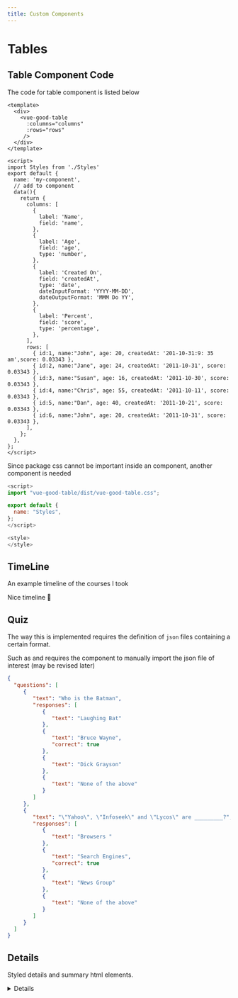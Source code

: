 ```yaml
---
title: Custom Components
---
```


# Tables

<my-component/>

## Table Component Code

The code for table component is listed below 
```vue
<template>
  <div>
    <vue-good-table
      :columns="columns"
      :rows="rows"
     />
  </div>
</template>

<script>
import Styles from './Styles'
export default {
  name: 'my-component',
  // add to component
  data(){
    return {
      columns: [
        {
          label: 'Name',
          field: 'name',
        },
        {
          label: 'Age',
          field: 'age',
          type: 'number',
        },
        {
          label: 'Created On',
          field: 'createdAt',
          type: 'date',
          dateInputFormat: 'YYYY-MM-DD',
          dateOutputFormat: 'MMM Do YY',
        },
        {
          label: 'Percent',
          field: 'score',
          type: 'percentage',
        },
      ],
      rows: [
        { id:1, name:"John", age: 20, createdAt: '201-10-31:9: 35 am',score: 0.03343 },
        { id:2, name:"Jane", age: 24, createdAt: '2011-10-31', score: 0.03343 },
        { id:3, name:"Susan", age: 16, createdAt: '2011-10-30', score: 0.03343 },
        { id:4, name:"Chris", age: 55, createdAt: '2011-10-11', score: 0.03343 },
        { id:5, name:"Dan", age: 40, createdAt: '2011-10-21', score: 0.03343 },
        { id:6, name:"John", age: 20, createdAt: '2011-10-31', score: 0.03343 },
      ],
    };
  },
};
</script>
```

Since package css cannot be important inside an component, another component is needed

```js
<script>
import "vue-good-table/dist/vue-good-table.css";

export default {
  name: "Styles",
};
</script>

<style>
</style>
``` 

## TimeLine

An example timeline of the courses I took

<sample-timeline/>

Nice timeline :rocket:


## Quiz 

The way this is implemented requires the definition of `json` files containing a certain format.

Such as and requires the component to manually import the json file of interest (may be revised later)

```json
{
  "questions": [
     {
        "text": "Who is the Batman",
        "responses": [
           {
              "text": "Laughing Bat"
           },
           {
              "text": "Bruce Wayne",
              "correct": true
           },
           {
              "text": "Dick Grayson"
           },
           {
              "text": "None of the above"
           }
        ]
     },
     {
        "text": "\"Yahoo\", \"Infoseek\" and \"Lycos\" are _________?",
        "responses": [
           {
              "text": "Browsers "
           },
           {
              "text": "Search Engines",
              "correct": true
           },
           {
              "text": "News Group"
           },
           {
              "text": "None of the above"
           }
        ]
     }
  ]
}
```

<Quiz v-bind:quizNum=2 />

## Details

Styled details and summary html elements.

<Details title="This is a title" content="This is the details html element" />

```vue
<Details title="This is a title" content="This is the details html element" />
```
## Comparsion 


What is going on?
```js
<pros-cons
  intro="There are a couple of things we need to cover:"
  :good="[
    'Documentation Theme Based on Vue.',
    'Use of markdown-it plugins.',
    'Static Site Generator.'
  ]"
  :bad="[
    'Vuepress is not very stable yet',
    'Can be complex to configure',
  ]"
/>
```
<pros-cons
  intro="There are a couple of things we need to cover:"
  :good="[
    'Documentation Theme Based on Vue.',
    'Use of markdown-it plugins.',
    'Static Site Generator.'
  ]"
  :bad="[
    'Vuepress is not very stable yet',
    'Can be complex to configure',
  ]"
/>

## Admonition Task List 

Tasks can be made using 

```
- [ ] incomplete
- [x] complete
```

!!! danger Major Backlog
The tasks listed below are expected to be done by the end of the term ENGR 004, haha?.
- [ ] cool [firebase Vue Dapp](https://medium.com/@sebinatx/building-an-ethereum-firebase-user-profile-dapp-part-2-226bcc11ae62, ), typescript
- [x] Soldiity contracts repo for games, explaining how to use then and more. Also, use solcdoc to make markdoown files and a script for latex/vuepress to include the source? 
- [ ] Update the Blockchain notes repo.
- [x] When making the solidity contracts use boostnote minus the admonitions, but write the code in either js or solidity and use [Pandoc Markdown Code Blocks in LaTeX](http://weibeld.net/markdown/pandoc_code_blocks.html) with a custom pandoc template. Idk, don't really care about documenting smart contracts.
- [x] update python script to probably with jinja based format and maybe latex output.
- [ ] [Building a chat bot with Nest.js and Dialogflow](https://pusher.com/tutorials/chat-bot-nestjs), extend this app. and look at [How to Build a Vue.js Chat App with ChatEngine | PubNub](https://www.pubnub.com/tutorials/chatengine/vuejs/chat-app/)
- [ ] Dash application to track ethereum stats and hashgraph
- [x] Update the Bchain application, Vue-Dapp and finish a basic IPFS app using a box.
- [ ] Ability to upload sites to ipfs and look into cloudiary
- [x] Build a basic scrappy bot for reddit, host on scrappy hub and maybe even send data to apis. Used Rss feeds instead.
- [ ] Consider using [GitHub - thomasreinecke/git-playbook: GIT Playbook is a documentation framework that allows you to create Documentation for your project using Markdown and GH-Pages rapidly](https://github.com/thomasreinecke/git-playbook) as a good final repo for all of my documentation, particularly when it comes to searching for things. 
!!!

## Badges <p class="badge warning">Warning</p> 

<badge class="warning">warning </badge>


<span class="badge badge-default">New</span>

<span class="badge error">ERROR</span>
$x^2=4$

$$x^5 = 5$$

## Build-in admonitions <Badge vertical="middle">Middle badge</Badge>

::: tip
This is a tip
:::

::: warning
This is a warning
:::

::: danger
This is a dangerous warning
:::

::: tip
This is a tip
:::

::: warning
This is a warning
:::

::: danger STOP
This is a dangerous warning
:::

Some other good examples can be found at https://vuepress-examples.netlify.com/

## ReadMe

This is an example of how to use the `vuepress-theme-cool` vuepress theme, look into docs for example files.

## Installation and Running

To install:

`npm install`

To run:

`npm run docs:dev`


## Customization

Most of the customization is done in `config.js`, automatic navbar and sidebar navigation is available in `config-other.js`